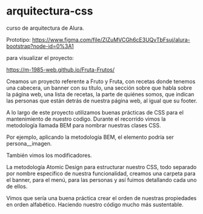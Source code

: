 # arquitectura-css
curso de arquitectura de Alura. 

Prototipo: https://www.figma.com/file/ZIZuMVCGh6cE3UQvTbFsuj/alura-bootstrap?node-id=0%3A1

para visualizar el proyecto:

https://m-1985-web.github.io/Fruta-Frutos/

Creamos un proyecto referente a Fruto y Fruta, con recetas donde tenemos una cabecera, un banner con su título, una sección sobre que habla sobre la página web, una lista de recetas, la parte de quiénes somos, que indican las personas que están detrás de nuestra página web, al igual que su footer.

A lo largo de este proyecto utilizamos buenas prácticas de CSS para el mantenimiento de nuestro codigo. Durante el recorrido vimos la metodología llamada BEM para nombrar nuestras clases CSS.

Por ejemplo, aplicando la metodología BEM, el elemento podría ser persona__imagen.

También vimos los modificadores.

La metodología Atomic Design para estructurar nuestro CSS, todo separado por nombre específico de nuestra funcionalidad, creamos una carpeta para el banner, para el menú, para las personas y así fuimos detallando cada uno de ellos.

Vimos que sería una buena práctica crear el orden de nuestras propiedades en orden alfabético. Haciendo nuestro código mucho más sustentable.
